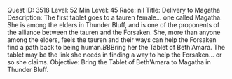 Quest ID: 3518
Level: 52
Min Level: 45
Race: nil
Title: Delivery to Magatha
Description: The first tablet goes to a tauren female... one called Magatha. She is among the elders in Thunder Bluff, and is one of the proponents of the alliance between the tauren and the Forsaken. She, more than anyone among the elders, feels the tauren and their ways can help the Forsaken find a path back to being human.$B$BBring her the Tablet of Beth'Amara. The tablet may be the link she needs in finding a way to help the Forsaken... or so she claims.
Objective: Bring the Tablet of Beth'Amara to Magatha in Thunder Bluff.

